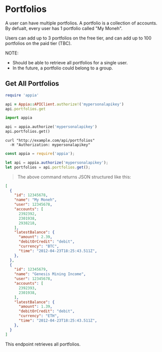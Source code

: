 # Portfolios

A user can have multiple portfolios. A portfolio is a collection of accounts. By defualt, every user has 1 portfolio called "My Moneh". 

Users can add up to 3 portfolios on the free tier, and can add up to 100 portfolios on the paid tier (TBC).

NOTE:
- Should be able to retrieve all portfolios for a single user.
- In the future, a portfolio could belong to a group.

## Get All Portfolios

```ruby
require 'appia'

api = Appia::APIClient.authorize!('mypersonalapikey')
api.portfolios.get
```

```python
import appia

api = appia.authorize('mypersonalapikey')
api.portfolios.get()
```

```shell
curl "http://example.com/api/portfolios"
  -H "Authorization: mypersonalapikey"
```

```javascript
const appia = require('appia');

let api = appia.authorize('mypersonalapikey');
let portfolios = api.portfolios.get();
```

> The above command returns JSON structured like this:

```json
[
  {
    "id": 12345678,
    "name": "My Moneh",
    "user": 12345678,
    "accounts": [
      2392392,
      2301938,
      2938218,
    ],
    "latestBalance": {
      "amount": 2.39,
      "debitOrCredit": "debit",
      "currency": "BTC",
      "time": "2012-04-23T18:25:43.511Z",
    },
  },
  {
    "id": 12345679,
    "name": "Genesis Mining Income",
    "user": 12345678,
    "accounts": [
      2392393,
      2301938,
    ],
    "latestBalance": {
      "amount": 1.39,
      "debitOrCredit": "debit",
      "currency": "ETH",
      "time": "2012-04-23T18:25:43.511Z",
    },
  }
]
```

This endpoint retrieves all portfolios.
